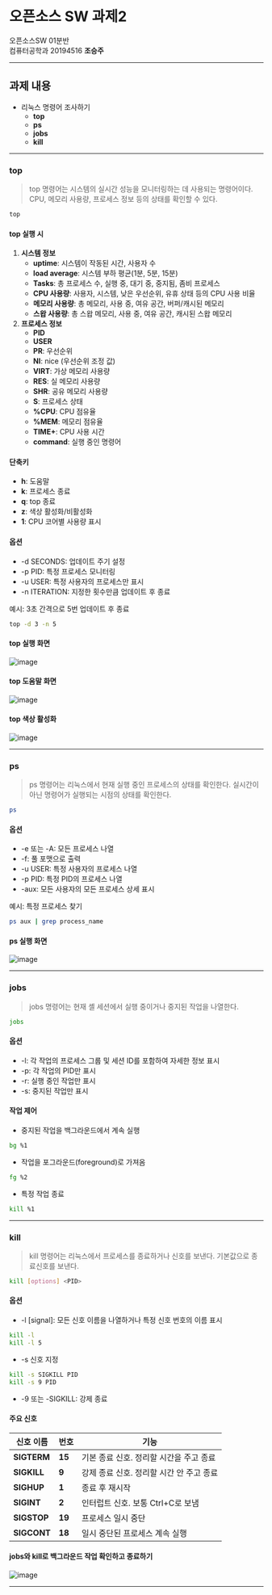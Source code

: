 # 오픈소스 SW 과제2

오픈소스SW 01분반   
컴퓨터공학과 20194516 **조승주**

---                    

## 과제 내용

- 리눅스 명령어 조사하기
  - **top**
  - **ps**
  - **jobs**
  - **kill**

---

### top

> top 명령어는 시스템의 실시간 성능을 모니터링하는 데 사용되는 명령어이다. CPU, 메모리 사용량, 프로세스 정보 등의 상태를 확인할 수 있다.

```bash 
top
```

#### top 실행 시

1. **시스템 정보**   
   - **uptime**: 시스템이 작동된 시간, 사용자 수
   - **load average**: 시스템 부하 평균(1분, 5분, 15분)
   - **Tasks**: 총 프로세스 수, 실행 중, 대기 중, 중지됨, 좀비 프로세스
   - **CPU 사용량**: 사용자, 시스템, 낮은 우선순위, 유휴 상태 등의 CPU 사용 비율
   - **메모리 사용량**: 총 메모리, 사용 중, 여유 공간, 버퍼/캐시된 메모리
   - **스왑 사용량**: 총 스왑 메모리, 사용 중, 여유 공간, 캐시된 스왑 메모리
2. **프로세스 정보**
   - **PID**
   - **USER**
   - **PR**: 우선순위
   - **NI**: nice (우선순위 조정 값)
   - **VIRT**: 가상 메모리 사용량
   - **RES**: 실 메모리 사용량
   - **SHR**: 공유 메모리 사용량
   - **S**: 프로세스 상태
   - **%CPU**: CPU 점유율
   - **%MEM**: 메모리 점유율
   - **TIME+**: CPU 사용 시간
   - **command**: 실행 중인 명령어

#### 단축키

- **h**: 도움말
- **k**: 프로세스 종료
- **q**: top 종료
- **z**: 색상 활성화/비활성화
- **1**: CPU 코어별 사용량 표시

#### 옵션

- -d SECONDS: 업데이트 주기 설정
- -p PID: 특정 프로세스 모니터링
- -u USER: 특정 사용자의 프로세스만 표시
- -n ITERATION: 지정한 횟수만큼 업데이트 후 종료

예시: 3초 간격으로 5번 업데이트 후 종료
```bash
top -d 3 -n 5
```

#### top 실행 화면
![image](https://github.com/jsj3318/OpenSourceSWHomework/assets/168888761/782d1e74-2937-4077-a6f6-2d7fec2f4250)

#### top 도움말 화면
![image](https://github.com/jsj3318/OpenSourceSWHomework/assets/168888761/eecc2345-7fbb-4e68-a354-0c05d03b1b7c)

#### top 색상 활성화
![image](https://github.com/jsj3318/OpenSourceSWHomework/assets/168888761/db9ecdfd-dfe1-41e9-887d-fcd830e26a9e)

---

### ps

> ps 명령어는 리눅스에서 현재 실행 중인 프로세스의 상태를 확인한다. 실시간이 아닌 명령어가 실행되는 시점의 상태를 확인한다.

```bash
ps
```

#### 옵션

- -e 또는 -A: 모든 프로세스 나열
- -f: 풀 포맷으로 출력
- -u USER: 특정 사용자의 프로세스 나열
- -p PID: 특정 PID의 프로세스 나열
- -aux: 모든 사용자의 모든 프로세스 상세 표시

예시: 특정 프로세스 찾기
```bash
ps aux | grep process_name
```

#### ps 실행 화면
![image](https://github.com/jsj3318/OpenSourceSWHomework/assets/168888761/cb2b7924-282b-4a1a-84d6-7c4c50489b87)

---

### jobs

> jobs 명령어는 현재 셸 세션에서 실행 중이거나 중지된 작업을 나열한다.

```bash
jobs
```

#### 옵션

- -l: 각 작업의 프로세스 그룹 및 세션 ID를 포함하여 자세한 정보 표시
- -p: 각 작업의 PID만 표시
- -r: 실행 중인 작업만 표시
- -s: 중지된 작업만 표시

#### 작업 제어

- 중지된 작업을 백그라운드에서 계속 실행
```bash
bg %1
```
- 작업을 포그라운드(foreground)로 가져옴
```bash
fg %2
```
- 특정 작업 종료
```bash
kill %1
```

---

### kill

> kill 명령어는 리눅스에서 프로세스를 종료하거나 신호를 보낸다. 기본값으로 종료신호를 보낸다.

```bash
kill [options] <PID>
```

#### 옵션

- -l [signal]: 모든 신호 이름을 나열하거나 특정 신호 번호의 이름 표시
```bash
kill -l
kill -l 5
```

- -s <signal> 신호 지정
```bash
kill -s SIGKILL PID
kill -s 9 PID
```

- -9 또는 -SIGKILL: 강제 종료

#### 주요 신호

신호 이름 | 번호 | 기능
---------| ------ | -------
**SIGTERM** | **15** | 기본 종료 신호. 정리할 시간을 주고 종료
**SIGKILL** | **9** | 강제 종료 신호. 정리할 시간 안 주고 종료
**SIGHUP** | **1** | 종료 후 재시작
**SIGINT** | **2** | 인터럽트 신호. 보통 Ctrl+C로 보냄
**SIGSTOP** | **19** | 프로세스 일시 중단
**SIGCONT** | **18** | 일시 중단된 프로세스 계속 실행

#### jobs와 kill로 백그라운드 작업 확인하고 종료하기
![image](https://github.com/jsj3318/OpenSourceSWHomework/assets/168888761/107d3f18-5e5c-462c-bbac-b00632b0b76f)

---

